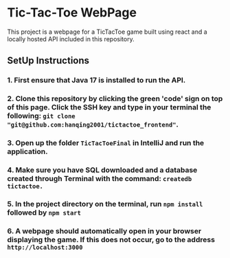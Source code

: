 # Tic-Tac-Toe WebPage

This project is a webpage for a TicTacToe game built using react and a locally hosted API included in this repository.




## SetUp Instructions 




### 1. First ensure that Java 17 is installed to run the API.
### 2. Clone this repository by clicking the green 'code' sign on top of this page. Click the SSH key and type in your terminal the following: `git clone "git@github.com:hanqing2001/tictactoe_frontend"`.
### 3. Open up the folder `TicTacToeFinal` in IntelliJ and run the application.
### 4. Make sure you have SQL downloaded and a database created through Terminal with the command: `createdb tictactoe.`
### 5. In the project directory on the terminal, run `npm install` followed by `npm start`
### 6. A webpage should automatically open in your browser displaying the game. If this does not occur, go to the address `http://localhost:3000`




